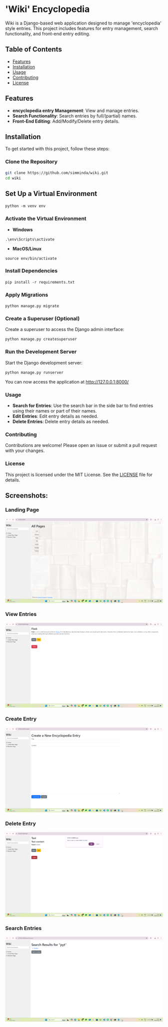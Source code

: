 # 'Wiki' Encyclopedia

Wiki is a Django-based web application designed to manage 'encyclopedia' style entries. This project includes features for entry management, search functionality, and front-end entry editing.

## Table of Contents

- [Features](#features)
- [Installation](#installation)
- [Usage](#usage)
- [Contributing](#contributing)
- [License](#license)

## Features

- **encyclopedia entry Management**: View and manage entries.
- **Search Functionality**: Search entries by full/(partial) names.
- **Front-End Editing**: Add/Modify/Delete entry details.

## Installation

To get started with this project, follow these steps:

### Clone the Repository

```sh
git clone https://github.com/simminda/wiki.git
cd wiki
```

## Set Up a Virtual Environment

`python -m venv env`

### Activate the Virtual Environment

- **Windows**

```
.\env\Scripts\activate
```

- **MacOS/Linux**

```
source env/bin/activate
```

### Install Dependencies

`pip install -r requirements.txt`

### Apply Migrations

`python manage.py migrate`

### Create a Superuser (Optional)

Create a superuser to access the Django admin interface:

```
python manage.py createsuperuser
```

### Run the Development Server

Start the Django development server:

```
python manage.py runserver
```

You can now access the application at http://127.0.0.1:8000/

### Usage

- **Search for Entries**: Use the search bar in the side bar to find entries using their names or part of their names.
- **Edit Entries**: Edit entry details as needed.
- **Delete Entries**: Delete entry details as needed.

### Contributing

Contributions are welcome! Please open an issue or submit a pull request with your changes.

### License

This project is licensed under the MIT License. See the [LICENSE](LICENSE) file for details.

## Screenshots:

### Landing Page

![Landing Page](screenshots/home.png)

### View Entries

![Entry Page](screenshots/view.png)

### Create Entry

![Create Entry Page](screenshots/create.png)

### Delete Entry

![Delete action page](screenshots/delete.png)

### Search Entries

![Search Page](screenshots/search.png)

